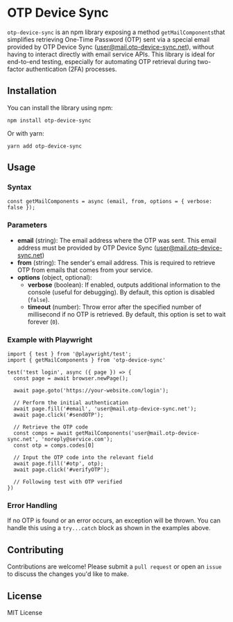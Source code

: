 # OTP Device Sync

`otp-device-sync` is an npm library exposing a method `getMailComponents`that simplifies retrieving One-Time Password (OTP) sent via a special email provided by OTP Device Sync (user@mail.otp-device-sync.net), without having to interact directly with email service APIs. This library is ideal for end-to-end testing, especially for automating OTP retrieval during two-factor authentication (2FA) processes.

## Installation

You can install the library using npm:

```
npm install otp-device-sync
```

Or with yarn:

```
yarn add otp-device-sync
```

## Usage

### Syntax

```
const getMailComponents = async (email, from, options = { verbose: false });
```

### Parameters

- **email** (string): The email address where the OTP was sent. This email address must be provided by OTP Device Sync (user@mail.otp-device-sync.net)
- **from** (string): The sender's email address. This is required to retrieve OTP from emails that comes from your service.
- **options** (object, optional):
  - **verbose** (boolean): If enabled, outputs additional information to the console (useful for debugging). By default, this option is disabled (`false`).
  - **timeout** (number): Throw error after the specified number of millisecond if no OTP is retrieved. By default, this option is set to wait forever (`0`).


### Example with Playwright

```
import { test } from '@playwright/test';
import { getMailComponents } from 'otp-device-sync'

test('test login', async ({ page }) => {
  const page = await browser.newPage();
  
  await page.goto('https://your-website.com/login');
  
  // Perform the initial authentication
  await page.fill('#email', 'user@mail.otp-device-sync.net');
  await page.click('#sendOTP');
  
  // Retrieve the OTP code
  const comps = await getMailComponents('user@mail.otp-device-sync.net', 'noreply@service.com');
  const otp = comps.codes[0]

  // Input the OTP code into the relevant field
  await page.fill('#otp', otp);
  await page.click('#verifyOTP');
  
  // Following test with OTP verified
})
```

### Error Handling

If no OTP is found or an error occurs, an exception will be thrown. You can handle this using a `try...catch` block as shown in the examples above.

## Contributing

Contributions are welcome! Please submit a `pull request` or open an `issue` to discuss the changes you'd like to make.

## License

MIT License
